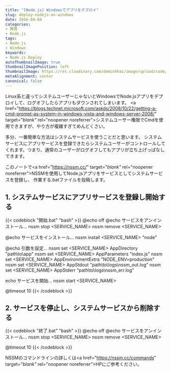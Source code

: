 ```yaml
---
title: "[Node.js] Windowsでアプリをデプロイ"
slug: deploy-nodejs-on-windows
date: 2016-04-04
categories:
- 開発
- Node.js
tags:
- Node.js
- Windows
keywords:
- Node.js Deploy
autoThumbnailImage: true
thumbnailImagePosition: left
thumbnailImage: https://res.cloudinary.com/dominhhai/image/upload/code/nodejs_svg.svg
metaAlignment: center
canonical: false
---
```

Linux系と違ってシステムユーザーじゃないとWindowsでNode.jsアプリをデプロイして、ログオフしたらアプリもダウンされてしまいます。
<a href="https://blogs.technet.microsoft.com/askds/2008/10/22/getting-a-cmd-prompt-as-system-in-windows-vista-and-windows-server-2008/" target="_blank"_ rel="noopener noreferrer">システムユーザー権限でCmd</a>を使用できますが、やり方が複雑すぎてめんどくさい。
<!--more-->

多分、一番簡単な方法はシステムサービスを使うことだと思います。
システムサービスにアプリサービスを登録できたらシステムユーザーがコントロールしてくれます。つまり、通常のユーザーがログオフしてもアプリが立ち上げっぱなしできます。

このノートで<a href="https://nssm.cc/" target="_blank"_ rel="noopener noreferrer">NSSM</a>を使用してNode.jsアプリをサービスとしてシステムサービスを登録し、
作業する.batファイルを投稿します。

## 1. システムサービスにアプリサービスを登録し開始する
{{< codeblock  "開始.bat" "bash" >}}
@echo off
@echo サービスをアンインストール...
nssm stop <SERVICE_NAME>
nssm remove <SERVICE_NAME>

@echo サービスをインストール...
nssm install <SERVICE_NAME> "node"

@echo 引数を設定...
nssm set <SERVICE_NAME> AppDirectory "path\to\app"
nssm set <SERVICE_NAME> AppParameters "index.js"
nssm set <SERVICE_NAME> AppEnvironmentExtra "NODE_ENV=production"
nssm set <SERVICE_NAME> AppStdout "path\to\logs\nssm_out.log"
nssm set <SERVICE_NAME> AppStderr "path\to\logs\nssm_err.log"

echo サービスを開始...
nssm start <SERVICE_NAME>

@timeout 10
{{< /codeblock >}}

## 2. サービスを停止し、システムサービスから削除する
{{< codeblock  "終了.bat" "bash" >}}
@echo off
@echo サービスをアンインストール...
nssm stop <SERVICE_NAME>
nssm remove <SERVICE_NAME>

@timeout 10
{{< /codeblock >}}

NSSMのコマンドラインの詳しくは<a href="https://nssm.cc/commands" target="_blank"_ rel="noopener noreferrer">HP</a>にご参考ください。
